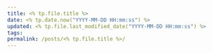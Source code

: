 ```yaml
---
title: <% tp.file.title %>
date: <% tp.date.now("YYYY-MM-DD HH:mm:ss") %>
updated: <% tp.file.last_modified_date("YYYY-MM-DD HH:mm:ss") %>
tags: 
permalink: /posts/<% tp.file.title %>/
---
```

